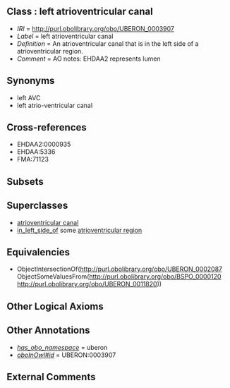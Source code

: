 
## Class : left atrioventricular canal

 * *IRI* = http://purl.obolibrary.org/obo/UBERON_0003907
 * *Label* = left atrioventricular canal
 * *Definition* = An atrioventricular canal that is in the left side of a atrioventricular region.
 * *Comment* = AO notes: EHDAA2 represents lumen

## Synonyms

 * left AVC
 * left atrio-ventricular canal

## Cross-references

 * EHDAA2:0000935
 * EHDAA:5336
 * FMA:71123

## Subsets


## Superclasses

 * [atrioventricular canal](../../UBERON/87/UBERON_0002087.md)
 * [in_left_side_of](../../BSPO/20/BSPO_0000120.md) some [atrioventricular region](../../UBERON/20/UBERON_0011820.md)

## Equivalencies

 * ObjectIntersectionOf(<http://purl.obolibrary.org/obo/UBERON_0002087> ObjectSomeValuesFrom(<http://purl.obolibrary.org/obo/BSPO_0000120> <http://purl.obolibrary.org/obo/UBERON_0011820>))

## Other Logical Axioms


## Other Annotations

 * *[has_obo_namespace](../../ce/oboInOwl#hasOBONamespace.md)* = uberon
 * *[oboInOwl#id](../../id/oboInOwl#id.md)* = UBERON:0003907

## External Comments

